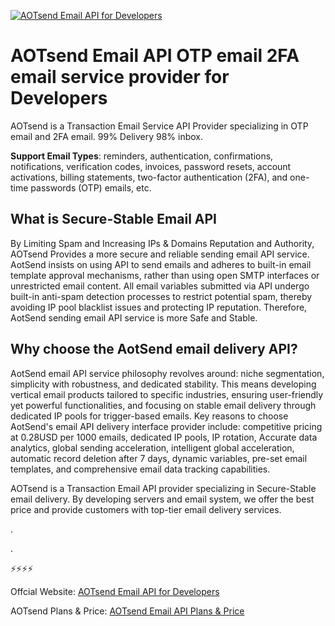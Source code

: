 [![AOTsend Email API for Developers](https://www.aotsend.com/blog/aotsend-changtiao.jpg)](https://www.aotsend.com)

# AOTsend Email API OTP email 2FA email service provider for Developers
AOTsend is a Transaction Email Service API Provider specializing in OTP email and 2FA email. 99% Delivery 98% inbox.

**Support Email Types**: reminders, authentication, confirmations, notifications, verification codes, invoices, password resets, account activations, billing statements, two-factor authentication (2FA), and one-time passwords (OTP) emails, etc.

## What is Secure-Stable Email API
By Limiting Spam and Increasing IPs & Domains Reputation and Authority, AOTsend Provides a more secure and reliable sending email API service. 
AotSend insists on using API to send emails and adheres to built-in email template approval mechanisms, rather than using open SMTP interfaces or unrestricted email content. All email variables submitted via API undergo built-in anti-spam detection processes to restrict potential spam, thereby avoiding IP pool blacklist issues and protecting IP reputation. Therefore, AotSend sending email API service is more Safe and Stable.

## Why choose the AotSend email delivery API?
AotSend email API service philosophy revolves around: niche segmentation, simplicity with robustness, and dedicated stability. This means developing vertical email products tailored to specific industries, ensuring user-friendly yet powerful functionalities, and focusing on stable email delivery through dedicated IP pools for trigger-based emails. Key reasons to choose AotSend's email API delivery interface provider include: competitive pricing at 0.28USD per 1000 emails, dedicated IP pools, IP rotation, Accurate data analytics, global sending acceleration, intelligent global acceleration, automatic record deletion after 7 days, dynamic variables, pre-set email templates, and comprehensive email data tracking capabilities.


AOTsend is a Transaction Email API provider specializing in Secure-Stable email delivery.
By developing servers and email system, we offer the best price and provide customers with top-tier email delivery services.

.

.

⚡⚡⚡⚡

Offcial Website: 
[AOTsend Email API for Developers](https://www.aotsend.com)

AOTsend Plans & Price: 
[AOTsend Email API Plans & Price](https://www.aotsend.com/price.html)
